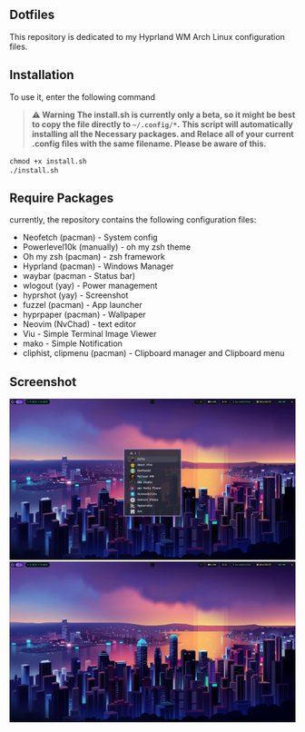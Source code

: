 ## Dotfiles

This repository is dedicated to my Hyprland WM Arch Linux configuration files.

## Installation

To use it, enter the following command

> **⚠️ Warning**
> **The install.sh is currently only a beta, so it might be best to copy the file directly to `~/.config/*`.**
> **This script will automatically installing all the Necessary packages. and Relace all of your current .config files with the same filename. Please be aware of this.**

```shell
chmod +x install.sh
./install.sh
```

## Require Packages

currently, the repository contains the following configuration files:

- Neofetch (pacman) - System config
- Powerlevel10k (manually) - oh my zsh theme
- Oh my zsh (pacman) - zsh framework
- Hyprland (pacman) - Windows Manager
- waybar (pacman - Status bar)
- wlogout (yay) - Power management
- hyprshot (yay) - Screenshot
- fuzzel (pacman) - App launcher
- hyprpaper (pacman) - Wallpaper
- Neovim (NvChad) - text editor
- Viu - Simple Terminal Image Viewer
- mako - Simple Notification
- cliphist, clipmenu (pacman) - Clipboard manager and Clipboard menu

## Screenshot

![hyprland](./screenshots/1.png)
![hyprland-2](./screenshots/2.png)
